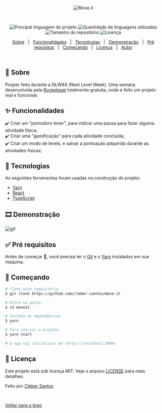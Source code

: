<div align="center" id="top"> 
  <img src='public/Logo.png' alt="Move.it"/>

  &#xa0;

</div>

<!-- <h1 align="center">Move.it</h1> -->

<p align="center">
  <img alt="Principal linguagem do projeto" src="https://img.shields.io/github/languages/top/cleber-santos/move-it?color=4953B8">

  <img alt="Quantidade de linguagens utilizadas" src="https://img.shields.io/github/languages/count/cleber-santos/move-it?color=4953B8">

  <img alt="Tamanho do repositório" src="https://img.shields.io/github/repo-size/cleber-santos/move-it?color=4953B8">

  <img alt="Licença" src="https://img.shields.io/github/license/cleber-santos/move-it?color=4953B8">

</p>

<p align="center">
  <a href="#dart-sobre">Sobre</a> &#xa0; | &#xa0; 
  <a href="#sparkles-funcionalidades">Funcionalidades</a> &#xa0; | &#xa0;
  <a href="#rocket-tecnologias">Tecnologias</a> &#xa0; | &#xa0;
  <a href="#film_strip-demonstração">Demonstração</a> &#xa0; | &#xa0;
  <a href="#white_check_mark-pré-requesitos">Pré requisitos</a> &#xa0; | &#xa0;
  <a href="#checkered_flag-começando">Começando</a> &#xa0; | &#xa0;
  <a href="#memo-licença">Licença</a> &#xa0; | &#xa0;
  <a href="https://github.com/cleber-santos" target="_blank">Autor</a>
</p>

<br>

## :dart: Sobre ##

Projeto feito durante a NLW#4 (Next Level Week). Uma semana desenvolvida pela [Rocketseat](https://rocketseat.com.br/) totalmente gratuita, onde é feito um projeto real e funcional. 

## :sparkles: Funcionalidades ##

:heavy_check_mark: Criar um "pomodoro timer", para indicar uma pausa para fazer alguma atividade física;\
:heavy_check_mark: Criar uma "gamificação" para cada atividade concluída;\
:heavy_check_mark: Criar um modo de levels, e salvar a pontuação adquirida durante as atividades físicas;

## :rocket: Tecnologias ##

As seguintes ferramentas foram usadas na construção do projeto:

- [Yarn](https://yarnpkg.com/)
- [React](https://pt-br.reactjs.org/)
- [TypeScript](https://www.typescriptlang.org/)

## :film_strip: Demonstração ##

![gif]()

## :white_check_mark: Pré requisitos ##

Antes de começar :checkered_flag:, você precisa ter o [Git](https://git-scm.com) e o [Yarn](https://yarnpkg.com/) instalados em sua maquina.

## :checkered_flag: Começando ##

```bash
# Clone este repositório
$ git clone https://github.com/cleber-santos/move-it

# Entre na pasta
$ cd moveit

# Instale as dependências
$ yarn

# Para iniciar o projeto
$ yarn start

# O app vai inicializar em <http://localhost:3000>
```

## :memo: Licença ##

Este projeto está sob licença MIT. Veja o arquivo [LICENSE](LICENSE.md) para mais detalhes.


Feito por <a href="https://github.com/cleber-santos" target="_blank">Cleber Santos</a>

&#xa0;

<a href="#top">Voltar para o topo</a>
